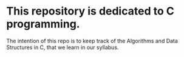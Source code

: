 # This repository is dedicated to C programming.

The intention of this repo is to keep track of the Algorithms and Data Structures in C, that we learn in our syllabus. 